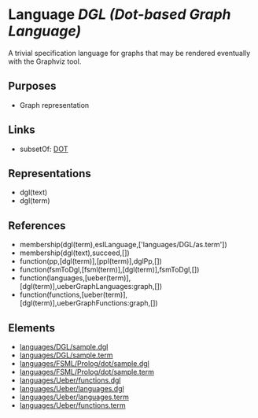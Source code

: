 # Language _DGL (Dot-based Graph Language)_
A trivial specification language for graphs that may be rendered eventually with the Graphviz tool.

## Purposes
* Graph representation

## Links
* subsetOf: [DOT](http://softlang.github.io/yas/languages/DOT.html)

## Representations
* dgl(text)
* dgl(term)

## References
* membership(dgl(term),eslLanguage,['languages/DGL/as.term'])
* membership(dgl(text),succeed,[])
* function(pp,[dgl(term)],[ppl(term)],dglPp,[])
* function(fsmToDgl,[fsml(term)],[dgl(term)],fsmToDgl,[])
* function(languages,[ueber(term)],[dgl(term)],ueberGraphLanguages:graph,[])
* function(functions,[ueber(term)],[dgl(term)],ueberGraphFunctions:graph,[])

## Elements
* [languages/DGL/sample.dgl](../../languages/DGL/sample.dgl)
* [languages/DGL/sample.term](../../languages/DGL/sample.term)
* [languages/FSML/Prolog/dot/sample.dgl](../../languages/FSML/Prolog/dot/sample.dgl)
* [languages/FSML/Prolog/dot/sample.term](../../languages/FSML/Prolog/dot/sample.term)
* [languages/Ueber/functions.dgl](../../languages/Ueber/functions.dgl)
* [languages/Ueber/languages.dgl](../../languages/Ueber/languages.dgl)
* [languages/Ueber/languages.term](../../languages/Ueber/languages.term)
* [languages/Ueber/functions.term](../../languages/Ueber/functions.term)
